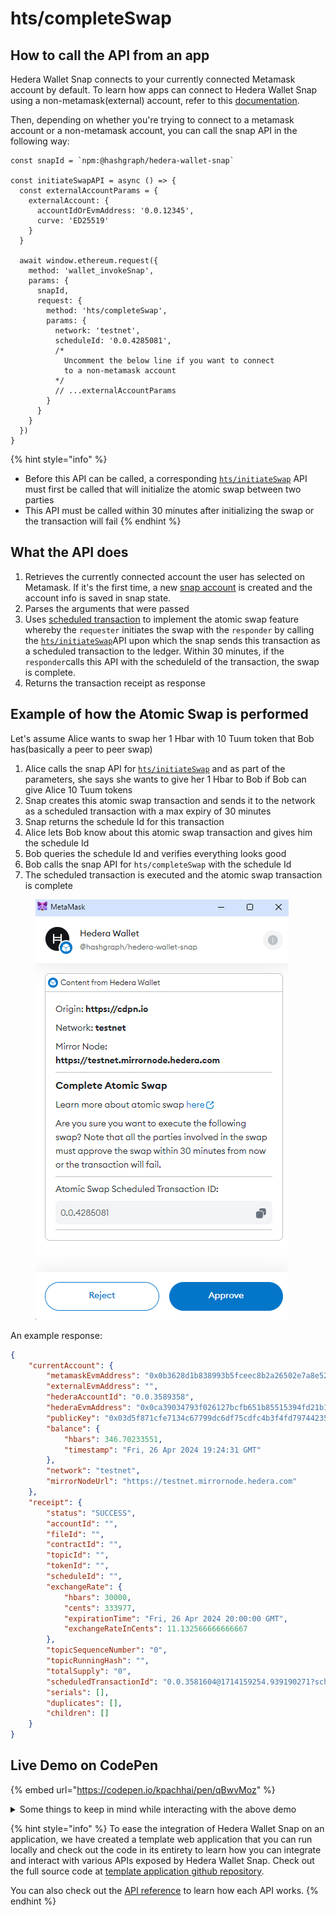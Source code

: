 # hts/completeSwap

## How to call the API from an app

Hedera Wallet Snap connects to your currently connected Metamask account by default. To learn how apps can connect to Hedera Wallet Snap using a non-metamask(external) account, refer to this [documentation](../#connecting-to-a-non-metamask-external-account).&#x20;

Then, depending on whether you're trying to connect to a metamask account or a non-metamask account, you can call the snap API in the following way:

```tsx
const snapId = `npm:@hashgraph/hedera-wallet-snap`

const initiateSwapAPI = async () => {
  const externalAccountParams = {
    externalAccount: {
      accountIdOrEvmAddress: '0.0.12345',
      curve: 'ED25519'
    }
  }

  await window.ethereum.request({
    method: 'wallet_invokeSnap',
    params: {
      snapId,
      request: {
        method: 'hts/completeSwap',
        params: {
          network: 'testnet',
          scheduleId: '0.0.4285081',
          /* 
            Uncomment the below line if you want to connect 
            to a non-metamask account
          */
          // ...externalAccountParams
        }
      }
    }
  })
}
```

{% hint style="info" %}
* Before this API can be called, a corresponding [`hts/initiateSwap`](hts-initiateswap.md) API must first be called that will initialize the atomic swap between two parties
* This API must be called within 30 minutes after initializing the swap or the transaction will fail
{% endhint %}

## What the API does

1. Retrieves the currently connected account the user has selected on Metamask. If it's the first time, a new [snap account](../../snap-account.md) is created and the account info is saved in snap state.
2. Parses the arguments that were passed
3. Uses [scheduled transaction](https://docs.hedera.com/hedera/sdks-and-apis/sdks/schedule-transaction/create-a-schedule-transaction) to implement the atomic swap feature whereby the `requester` initiates the swap with the `responder` by calling the [`hts/initiateSwap`](hts-initiateswap.md)API upon which the snap sends this transaction as a scheduled transaction to the ledger. Within 30 minutes, if the `responder`calls this API with the scheduleId of the transaction, the swap is complete.
4. Returns the transaction receipt as response

## Example of how the Atomic Swap is performed

Let's assume Alice wants to swap her 1 Hbar with 10 Tuum token that Bob has(basically a peer to peer swap)

1. Alice calls the snap API for [`hts/initiateSwap`](hts-initiateswap.md) and as part of the parameters, she says she wants to give her 1 Hbar to Bob if Bob can give Alice 10 Tuum tokens
2. Snap creates this atomic swap transaction and sends it to the network as a scheduled transaction with a max expiry of 30 minutes
3. Snap returns the schedule Id for this transaction
4. Alice lets Bob know about this atomic swap transaction and gives him the schedule Id
5. Bob queries the schedule Id and verifies everything looks good
6. Bob calls the snap API for `hts/completeSwap` with the schedule Id
7. The scheduled transaction is executed and the atomic swap transaction is complete

<figure><img src="../../../.gitbook/assets/Untitled (11).png" alt=""><figcaption></figcaption></figure>

An example response:

```json
{
    "currentAccount": {
        "metamaskEvmAddress": "0x0b3628d1b838993b5fceec8b2a26502e7a8e5241",
        "externalEvmAddress": "",
        "hederaAccountId": "0.0.3589358",
        "hederaEvmAddress": "0x0ca39034793f026127bcfb651b85515394fd21b1",
        "publicKey": "0x03d5f871cfe7134c67799dc6df75cdfc4b3f4fd797442350297efa9483661916d2",
        "balance": {
            "hbars": 346.70233551,
            "timestamp": "Fri, 26 Apr 2024 19:24:31 GMT"
        },
        "network": "testnet",
        "mirrorNodeUrl": "https://testnet.mirrornode.hedera.com"
    },
    "receipt": {
        "status": "SUCCESS",
        "accountId": "",
        "fileId": "",
        "contractId": "",
        "topicId": "",
        "tokenId": "",
        "scheduleId": "",
        "exchangeRate": {
            "hbars": 30000,
            "cents": 333977,
            "expirationTime": "Fri, 26 Apr 2024 20:00:00 GMT",
            "exchangeRateInCents": 11.132566666666667
        },
        "topicSequenceNumber": "0",
        "topicRunningHash": "",
        "totalSupply": "0",
        "scheduledTransactionId": "0.0.3581604@1714159254.939190271?scheduled",
        "serials": [],
        "duplicates": [],
        "children": []
    }
}
```

## Live Demo on CodePen

{% embed url="https://codepen.io/kpachhai/pen/qBwvMoz" %}

<details>

<summary>Some things to keep in mind while interacting with the above demo</summary>

* If you're getting any errors with the live demo, make sure you go through the [FAQs](../../../basics/faqs.md) section to learn about what you may be missing. You need to install [Metamask](https://metamask.io/) in your browser for the live demo to work

</details>

{% hint style="info" %}
To ease the integration of Hedera Wallet Snap on an application, we have created a template web application that you can run locally and check out the code in its entirety to learn how you can integrate and interact with various APIs exposed by Hedera Wallet Snap. Check out the full source code at [template application github repository](https://github.com/hashgraph/hedera-metamask-snaps/tree/main/packages/hedera-wallet-snap/packages/site).

You can also check out the [API reference](../) to learn how each API works.
{% endhint %}
